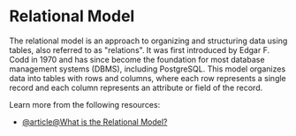 # Relational Model

The relational model is an approach to organizing and structuring data using tables, also referred to as "relations". It was first introduced by Edgar F. Codd in 1970 and has since become the foundation for most database management systems (DBMS), including PostgreSQL. This model organizes data into tables with rows and columns, where each row represents a single record and each column represents an attribute or field of the record. 

Learn more from the following resources:

- [@article@What is the Relational Model?](https://www.postgresql.org/docs/7.1/relmodel-oper.html)